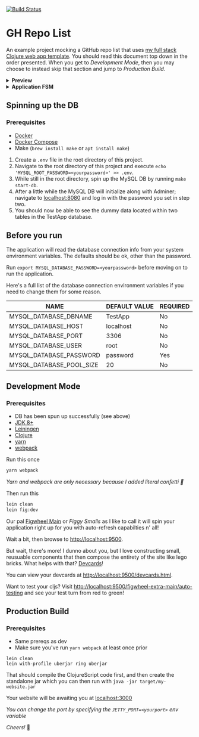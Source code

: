 [![Build Status](https://travis-ci.org/sansarip/gh-repo-list.svg?branch=master)](https://travis-ci.org/sansarip/gh-repo-list)
# GH Repo List

An example project mocking a GitHub repo list that uses [my full stack Clojure web app template](https://github.com/sansarip/yet-another-clojure-web-app-template). You should read this document top down in the order presented. When you get to _Development Mode_, then you may choose to instead skip that section and jump to _Production Build_.

<details>
  <summary><b>Preview</b></summary>
  <img src=https://i.gyazo.com/400ded5884c15d1516583d5696aaa354.png></img>
</details>

<details>
  <summary><b>Application FSM</b></summary>
  <img src=https://i.gyazo.com/e72bf813e54c265f5ab68c814666f95a.jpg></img>
  <p>where</p>
  <p>t = template</p>
  <p>r = repositories</p>
</details>

## Spinning up the DB

### Prerequisites
* [Docker](https://www.docker.com/get-started)
* [Docker Compose](https://docs.docker.com/compose/gettingstarted/)
* Make (`brew install make` or `apt install make`)

1. Create a `.env` file in the root directory of this project.
2. Navigate to the root directory of this project and execute `echo 'MYSQL_ROOT_PASSWORD=<yourpassword>' >> .env`.
3. While still in the root directory, spin up the MySQL DB by running `make start-db`.
4. After a little while the MySQL DB will initialize along with Adminer; navigate to [localhost:8080](localhost:8080) and log in with the password you set in step two.
5. You should now be able to see the dummy data located within two tables in the TestApp database.

## Before you run

The application will read the database connection info from your system environment variables. The defaults should be ok, other than the password. 

Run `export MYSQL_DATABASE_PASSWORD=<yourpassword>` before moving on to run the application.

Here's a full list of the database connection environment variables if you need to change them for some reason.

| NAME                     | DEFAULT VALUE | REQUIRED |
|--------------------------|---------------|----------|
| MYSQL_DATABASE_DBNAME    | TestApp       | No       |
| MYSQL_DATABASE_HOST      | localhost     | No       |
| MYSQL_DATABASE_PORT      | 3306          | No       |
| MYSQL_DATABASE_USER      | root          | No       |
| MYSQL_DATABASE_PASSWORD  | password      | Yes      |
| MYSQL_DATABASE_POOL_SIZE | 20            | No       |

## Development Mode

### Prerequisites
* DB has been spun up successfully (see above)
* [JDK 8+](https://www.oracle.com/technetwork/java/javase/downloads/index.html)
* [Leiningen](https://leiningen.org/)
* [Clojure](https://clojure.org/guides/getting_started)
* [yarn](https://yarnpkg.com/lang/en/docs/install/#mac-stable)
* [webpack](https://yarnpkg.com/lang/en/docs/install/#mac-stable)

Run this once
```bash
yarn webpack
```

_Yarn and webpack are only necessary because I added literal confetti :tada:_

Then run this
```bash
lein clean
lein fig:dev
```

Our pal [Figwheel Main](https://figwheel.org/) or *Figgy Smalls* as I like to call it will spin your application right up for you with auto-refresh capabilties n' all!

Wait a bit, then browse to [http://localhost:9500](http://localhost:9500).

But wait, there's more! I dunno about you, but I love constructing small, reusuable components that then compose the entirety of the site like lego bricks. What helps with that? [Devcards](https://github.com/bhauman/devcards)!

You can view your devcards at [http://localhost:9500/devcards.html](http://localhost:9500/devcards.html).

Want to test your cljs? Visit [http://localhost:9500/figwheel-extra-main/auto-testing](http://localhost:9500/figwheel-extra-main/auto-testing) and see your test turn from red to green!

## Production Build

### Prerequisites

* Same prereqs as dev 
* Make sure you've run `yarn webpack` at least once prior

```
lein clean
lein with-profile uberjar ring uberjar
```

That should compile the ClojureScript code first, and then create the standalone jar which you can then run with `java -jar target/my-website.jar`

Your website will be awaiting you at [localhost:3000](localhost:3000)

_You can change the port by specifying the `JETTY_PORT=<yourport>` env variable_
 
*Cheers!* :beers:

